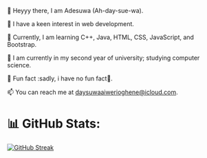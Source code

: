 👋 Heyyy there, I am Adesuwa (Ah-day-sue-wa).

👀 I have a keen interest in web development.

🌱 Currently, I am learning C++, Java, HTML, CSS, JavaScript, and Bootstrap.

🥰 I am currently in my second year of university; studying computer science.

🤡 Fun fact :sadly, i have no fun fact🙊.

📫 You can reach me at daysuwaaiwerioghene@icloud.com.



<!---
Aiwerioghene/Aiwerioghene is a ✨ special ✨ repository because its `README.md` (this file) appears on your GitHub profile.
You can click the Preview link to take a look at your changes.
--->

# 📊 GitHub Stats:

[![GitHub Streak](https://streak-stats.demolab.com/?user=Aiwerioghene)](https://git.io/streak-stats)
